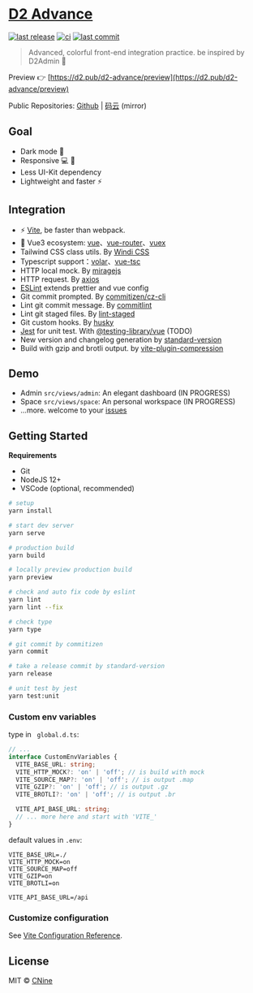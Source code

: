 # [D2 Advance](https://github.com/d2-projects/d2-advance)

[![last release](https://img.shields.io/github/v/release/d2-projects/d2-advance?style=flat-square)](https://github.com/d2-projects/d2-advance/releases)
[![ci](https://img.shields.io/github/workflow/status/d2-projects/d2-advance/Release%20pipeline?logo=github&style=flat-square)](https://github.com/d2-projects/d2-advance/actions)
[![last commit](https://img.shields.io/github/last-commit/d2-projects/d2-advance?logo=git&logoColor=white&style=flat-square)](https://github.com/d2-projects/d2-advance/commits/master)

> Advanced, colorful front-end integration practice. be inspired by D2Admin 🧗

Preview 👉 [https://d2.pub/d2-advance/preview](https://d2.pub/d2-advance/preview)
 
Public Repositories: [Github](https://gitee.com/d2-projects/d2-advance) | [码云](https://gitee.com/d2-projects/d2-advance) (mirror)

## Goal

- Dark mode 🌛
- Responsive 💻 📱
- Less UI-Kit dependency
- Lightweight and faster ⚡️

## Integration

-  ⚡️ [Vite](https://vitejs.dev/guide/), be faster than webpack.
- 🖖 Vue3 ecosystem: [vue](https://v3.vuejs.org/)、[vue-router](https://next.router.vuejs.org/)、[vuex](https://vuex.vuejs.org/guide/)
- Tailwind CSS class utils. By [Windi CSS](https://windicss.org/guide/features.html)
- Typescript support：[volar](https://github.com/johnsoncodehk/volar)、[vue-tsc](https://github.com/johnsoncodehk/vue-tsc)
- HTTP local mock. By [miragejs](https://miragejs.com/docs/main-concepts/route-handlers/)
- HTTP request. By [axios](https://github.com/axios/axios)
- [ESLint](https://eslint.org/) extends prettier and vue config
- Git commit prompted. By [commitizen/cz-cli](https://github.com/commitizen/cz-cli)
- Lint git commit message. By [commitlint](https://commitlint.js.org/)
- Lint git staged files. By [lint-staged](https://github.com/okonet/lint-staged)
- Git custom hooks. By [husky](https://typicode.github.io/husky/#/)
- [Jest](https://jestjs.io/) for unit test. With [@testing-library/vue](https://github.com/testing-library/vue-testing-library) (TODO)
- New version and changelog generation by [standard-version](https://github.com/conventional-changelog/standard-version)
- Build with gzip and brotli output. by [vite-plugin-compression](https://github.com/anncwb/vite-plugin-compression)

## Demo

- Admin `src/views/admin`: An elegant dashboard (IN PROGRESS)
- Space `src/views/space`: An personal workspace (IN PROGRESS)
- ...more. welcome to your [issues](https://github.com/d2-projects/d2-advance/issues/new)

## Getting Started

**Requirements**

-   Git
-   NodeJS 12+
-   VSCode (optional, recommended)

``` bash
# setup
yarn install

# start dev server
yarn serve

# production build
yarn build

# locally preview production build
yarn preview

# check and auto fix code by eslint
yarn lint
yarn lint --fix

# check type
yarn type

# git commit by commitizen
yarn commit

# take a release commit by standard-version
yarn release

# unit test by jest
yarn test:unit
```

### Custom env variables

type in ` global.d.ts`:

``` ts
// ...
interface CustomEnvVariables {
  VITE_BASE_URL: string;
  VITE_HTTP_MOCK?: 'on' | 'off'; // is build with mock
  VITE_SOURCE_MAP?: 'on' | 'off'; // is output .map
  VITE_GZIP?: 'on' | 'off'; // is output .gz
  VITE_BROTLI?: 'on' | 'off'; // is output .br

  VITE_API_BASE_URL: string;
  // ... more here and start with 'VITE_'
}
```

default values in `.env`:

```
VITE_BASE_URL=./
VITE_HTTP_MOCK=on
VITE_SOURCE_MAP=off
VITE_GZIP=on
VITE_BROTLI=on

VITE_API_BASE_URL=/api
```

### Customize configuration
See [Vite Configuration Reference](https://vitejs.dev/config/).

## License

MIT © [CNine](https://github.com/Aysnine/)
